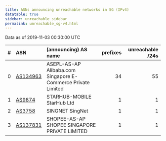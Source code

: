 ```yaml
---
title: ASNs announcing unreachable networks in SG (IPv4)
datatable: true
sidebar: unreachable_sidebar
permalink: unreachable_sg-v4.html
---
```


Data as of 2019-11-03 00:30:00 UTC


<div class="datatable-begin"></div>

|   # | ASN                                      | (announcing) AS name                                         |   prefixes |   unreachable /24s |
|----:|:-----------------------------------------|:-------------------------------------------------------------|-----------:|-------------------:|
|   0 | [AS134963](unreachable_AS134963-v4.html) | ASEPL-AS-AP Alibaba.com Singapore E-Commerce Private Limited |         34 |                 55 |
|   1 | [AS9874](unreachable_AS9874-v4.html)     | STARHUB-MOBILE StarHub Ltd                                   |          1 |                  1 |
|   2 | [AS3758](unreachable_AS3758-v4.html)     | SINGNET SingNet                                              |          1 |                  1 |
|   3 | [AS137831](unreachable_AS137831-v4.html) | SHOPEE-AS-AP SHOPEE SINGAPORE PRIVATE LIMITED                |          1 |                  1 |

<div class="datatable-end"></div>